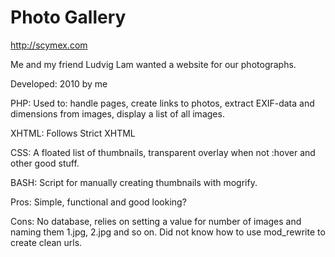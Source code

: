 Photo Gallery
=============

http://scymex.com

Me and my friend Ludvig Lam wanted a website for our photographs.

Developed: 2010 by me

PHP: Used to: handle pages, create links to photos, extract EXIF-data and dimensions from images, display a list of all images.

XHTML: Follows Strict XHTML

CSS: A floated list of thumbnails, transparent overlay when not :hover and other good stuff.

BASH: Script for manually creating thumbnails with mogrify.

Pros: Simple, functional and good looking?

Cons: No database, relies on setting a value for number of images and naming them 1.jpg, 2.jpg and so on. Did not know how to use mod_rewrite to create clean urls.
